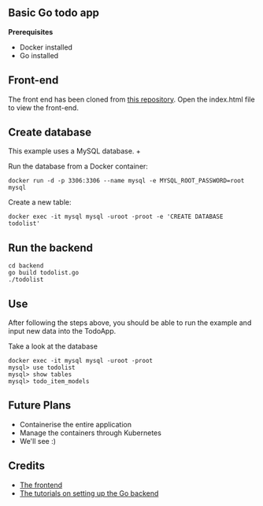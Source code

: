 ## Basic Go todo app

**Prerequisites**
* Docker installed
* Go installed

## Front-end

The front end has been cloned from [this repository](https://github.com/sdil/todo.git).
Open the index.html file to view the front-end.

## Create database

This example uses a MySQL database. +

Run the database from a Docker container:

```
docker run -d -p 3306:3306 --name mysql -e MYSQL_ROOT_PASSWORD=root mysql
```

Create a new table:

```
docker exec -it mysql mysql -uroot -proot -e 'CREATE DATABASE todolist'
```

## Run the backend

```
cd backend
go build todolist.go
./todolist
```

## Use

After following the steps above, you should be able to run the example and input new data into the TodoApp.

Take a look at the database

```
docker exec -it mysql mysql -uroot -proot
mysql> use todolist
mysql> show tables
mysql> todo_item_models
```

## Future Plans

* Containerise the entire application
* Manage the containers through Kubernetes
* We'll see :)

## Credits

* [The frontend](https://github.com/sdil/todo.git)
* [The tutorials on setting up the Go backend](https://betterprogramming.pub/build-a-simple-todolist-app-in-golang-82297ec25c7d)